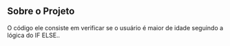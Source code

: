 ## Sobre o Projeto

O código ele consiste em verificar se o usuário é maior de idade seguindo a lógica do IF ELSE..